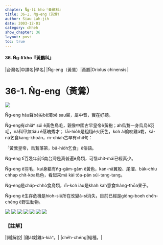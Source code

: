 ```yaml
---
chapter: N̂g-lî kho『黃鸝科』
title: 36-1. N̂g-eng（黃鶯）
author: Siau Lah-jih
date: 2003-12-01
category: chheh
show_chapter: 36
layout: post
toc: true
---
```


#### 36. N̂g-lî kho『黃鸝科』


|台灣名|中譯名|學名|
|N̂g-eng（黃鶯）|黃鸝|Oriolus chinensis|

# 36-1. N̂g-eng（黃鶯）

![](../too5/36/36-1-1.N̂g-eng.jpg)


N̂g-eng háu聲bē尖bē濁bē sau聲，屬中音，實在好聽。

N̂g-eng有chiâⁿ súi ê黃色鳥毛，親像中國古早皇帝ê黃袍；ah烏鶖一身烏烏ê羽毛，ná科甲無tiâu ê落魄秀才；
lāi-hio̍h是粗糙ê火灰色，koh ài偷咬雞á栽，ká-ná乞食kāng-khoán，m̄-chiah古早有chit句：

「黃鶯皇帝，烏鶖落第，bā-hio̍h乞食」ê俗語。

N̂g-eng tī百幾年前tī南台灣是真普遍ê鳥類，可惜chit-mái已經真少。

N̂g-eng ê羽毛，kui身軀有n̂g-gâm-gâm ê黃色，kan-nā翼股、尾溜、ba̍k-chiu chhap chi̍t-kóa烏色，看起來mā kài tōa-pān súi-tang-tang。

N̂g-eng是cha̍p-chhò食鳥類，m̄-koh iáu是khah kah意食thâng-thōa果子。

N̂g-eng ê生存危機是hioh-siū所在改變á-sī消失，目前已經是giōng-boeh che̍h-chéng ê野生動物。



![](../too5/36/36-1-2.N̂g-eng.jpg)
![](../too5/36/36-1-3.N̂g-eng.jpg)
![](../too5/36/36-1-4.N̂g-eng.jpg)
![](../too5/36/36-1-5.N̂g-eng.jpg)
![](../too5/36/36-1-6.N̂g-eng.jpg)
![](../too5/36/36-1-7.N̂g-eng.jpg)
![](../too5/36/36-1-8.N̂g-eng.jpg)

### 【註解】

|詞|解說|
|雞á栽|雞á-kiáⁿ。|
|che̍h-chéng|絕種。|

